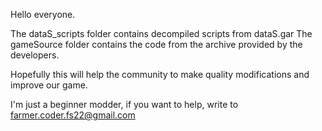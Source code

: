Hello everyone.

The dataS_scripts folder contains decompiled scripts from dataS.gar The gameSource folder contains the code from the archive provided by the developers.

Hopefully this will help the community to make quality modifications and improve our game.

I'm just a beginner modder, if you want to help, write to farmer.coder.fs22@gmail.com